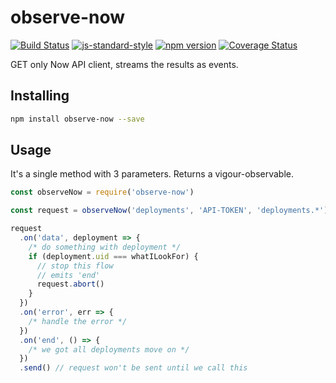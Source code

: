 # observe-now
<!-- VDOC.badges travis; standard; npm; coveralls -->
<!-- DON'T EDIT THIS SECTION (including comments), INSTEAD RE-RUN `vdoc` TO UPDATE -->
[![Build Status](https://travis-ci.org/vigour-io/observe-now.svg?branch=master)](https://travis-ci.org/vigour-io/observe-now)
[![js-standard-style](https://img.shields.io/badge/code%20style-standard-brightgreen.svg)](http://standardjs.com/)
[![npm version](https://badge.fury.io/js/observe-now.svg)](https://badge.fury.io/js/observe-now)
[![Coverage Status](https://coveralls.io/repos/github/vigour-io/observe-now/badge.svg?branch=master)](https://coveralls.io/github/vigour-io/observe-now?branch=master)
<!-- VDOC END -->

GET only Now API client, streams the results as events.

## Installing

```bash
npm install observe-now --save
```

## Usage

It's a single method with 3 parameters. Returns a vigour-observable.

```js
const observeNow = require('observe-now')

const request = observeNow('deployments', 'API-TOKEN', 'deployments.*')

request
  .on('data', deployment => {
    /* do something with deployment */
    if (deployment.uid === whatILookFor) {
      // stop this flow
      // emits 'end'
      request.abort()
    }
  })
  .on('error', err => {
    /* handle the error */
  })
  .on('end', () => {
    /* we got all deployments move on */
  })
  .send() // request won't be sent until we call this
```

